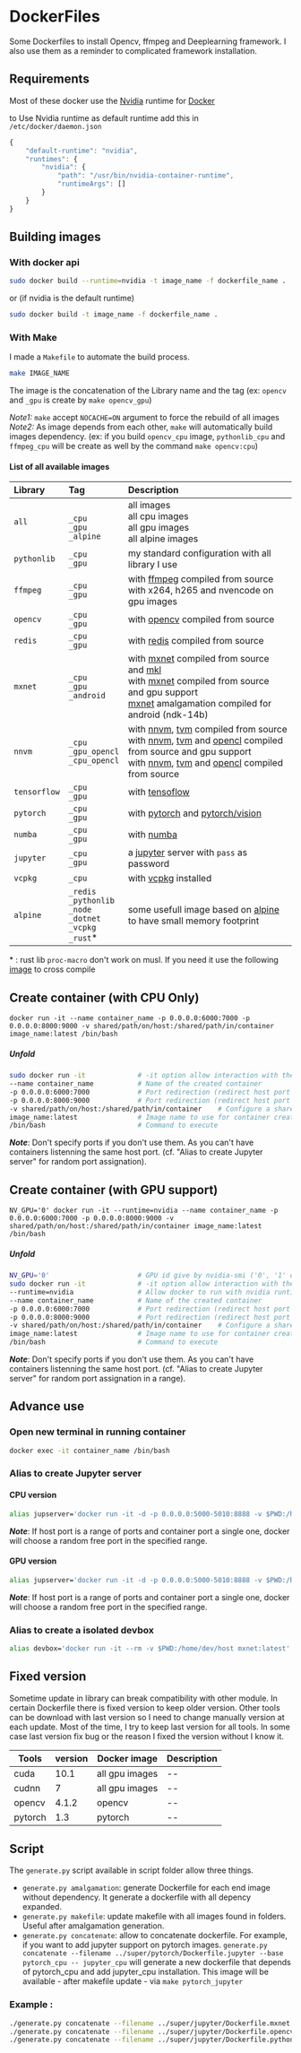 # DockerFiles

Some Dockerfiles to install Opencv, ffmpeg and Deeplearning framework. I also use them as a reminder to complicated framework installation.

## Requirements

Most of these docker use the [Nvidia][1] runtime for [Docker][2]

[1]: https://github.com/NVIDIA/nvidia-docker
[2]: https://www.docker.com/

to Use Nvidia runtime as default runtime add this in `/etc/docker/daemon.json`
```javascript
{
    "default-runtime": "nvidia",
    "runtimes": {
        "nvidia": {
            "path": "/usr/bin/nvidia-container-runtime",
            "runtimeArgs": []
        }
    }
}
```

## Building images

### With docker api

```bash
sudo docker build --runtime=nvidia -t image_name -f dockerfile_name .
```

or (if nvidia is the default runtime)

```bash
sudo docker build -t image_name -f dockerfile_name .
```

### With Make

I made a `Makefile` to automate the build process.

```bash
make IMAGE_NAME
```
The image is the concatenation of the Library name and the tag (ex: `opencv` and `_gpu` is create by `make opencv_gpu`)

*Note1:* `make` accept `NOCACHE=ON` argument to force the rebuild of all images<br>
*Note2:* As image depends from each other, `make` will automatically build images dependency. (ex: if you build `opencv_cpu` image,  `pythonlib_cpu` and `ffmpeg_cpu` will be create as well by the command `make opencv:cpu`)

#### List of all available images
| Library | Tag | Description |
|:-- |:-- |:-- |
| `all` | <br> `_cpu` <br> `_gpu` <br> `_alpine`| all images <br> all cpu images <br> all gpu images <br> all alpine images|
| `pythonlib` | `_cpu` <br> `_gpu` | my standard configuration with all library I use |
| `ffmpeg` | `_cpu` <br> `_gpu` | with [ffmpeg](https://ffmpeg.org/) compiled from source with x264, h265 and nvencode on gpu images |
| `opencv` | `_cpu` <br> `_gpu` | with [opencv](http://opencv.org/) compiled from source |
| `redis` | `_cpu` <br> `_gpu` | with [redis](https://redis.io/) compiled from source |
| `mxnet` | `_cpu` <br> `_gpu` <br> `_android`| with [mxnet](http://mxnet.io/) compiled from source and [mkl](https://software.intel.com/en-us/mkl) <br> with [mxnet](http://mxnet.io/)  compiled from source and gpu support <br> [mxnet](http://mxnet.io/) amalgamation compiled for android (ndk-14b) |
| `nnvm` | `_cpu` <br> `_gpu_opencl` <br> `_cpu_opencl`| with [nnvm](https://github.com/dmlc/nnvm), [tvm](https://github.com/dmlc/tvm) compiled from source <br> with [nnvm](https://github.com/dmlc/nnvm), [tvm](https://github.com/dmlc/tvm) and [opencl](https://fr.wikipedia.org/wiki/OpenCL) compiled from source and gpu support <br> with [nnvm](https://github.com/dmlc/nnvm), [tvm](https://github.com/dmlc/tvm) and [opencl](https://fr.wikipedia.org/wiki/OpenCL) compiled from source|
| `tensorflow` | `_cpu` <br> `_gpu` | with [tensoflow](https://www.tensorflow.org/)|
| `pytorch` | `_cpu` <br> `_gpu` | with [pytorch](http://pytorch.org/) and [pytorch/vision](https://github.com/pytorch/vision)|
| `numba` | `_cpu` <br> `_gpu` | with [numba](http://numba.pydata.org/) |
| `jupyter` | `_cpu` <br> `_gpu` | a [jupyter](http://jupyter.org/) server with `pass` as password |
| `vcpkg` | `_cpu` | with [vcpkg](https://github.com/microsoft/vcpkg) installed |
| `alpine` | `_redis` <br> `_pythonlib` <br> `_node` <br> `_dotnet` <br> `_vcpkg` <br> `_rust`*  | some usefull image based on [alpine](https://alpinelinux.org/) to have small memory footprint |

\* : rust lib `proc-macro` don't work on musl. If you need it use the following [image](https://github.com/emk/rust-musl-builder) to cross compile

## Create container (with CPU Only)

```
docker run -it --name container_name -p 0.0.0.0:6000:7000 -p 0.0.0.0:8000:9000 -v shared/path/on/host:/shared/path/in/container image_name:latest /bin/bash
```

##### Unfold

```bash
sudo docker run -it             # -it option allow interaction with the container
--name container_name           # Name of the created container
-p 0.0.0.0:6000:7000            # Port redirection (redirect host port 6000 to container port 7000)
-p 0.0.0.0:8000:9000            # Port redirection (redirect host port 8000 to container port 9000)
-v shared/path/on/host:/shared/path/in/container    # Configure a shared directory between host and container
image_name:latest               # Image name to use for container creation
/bin/bash                       # Command to execute
```
***Note***: Don't specify ports if you don't use them. As you can't have containers listenning the same host port. (cf. "Alias to create Jupyter server" for random port assignation).


## Create container (with GPU support)

```
NV_GPU='0' docker run -it --runtime=nvidia --name container_name -p 0.0.0.0:6000:7000 -p 0.0.0.0:8000:9000 -v shared/path/on/host:/shared/path/in/container image_name:latest /bin/bash
```

##### Unfold

```bash
NV_GPU='0'                      # GPU id give by nvidia-smi ('0', '1' or '0,1' for GPU0, GPU2 or both)
sudo docker run -it             # -it option allow interaction with the container
--runtime=nvidia                # Allow docker to run with nvidia runtime to support GPU
--name container_name           # Name of the created container
-p 0.0.0.0:6000:7000            # Port redirection (redirect host port 6000 to container port 7000)
-p 0.0.0.0:8000:9000            # Port redirection (redirect host port 8000 to container port 9000)
-v shared/path/on/host:/shared/path/in/container    # Configure a shared directory between host and container
image_name:latest               # Image name to use for container creation
/bin/bash                       # Command to execute
```
***Note***: Don't specify ports if you don't use them. As you can't have containers listenning the same host port. (cf. "Alias to create Jupyter server" for random port assignation in a range).


## Advance use

### Open new terminal in running container

```bash
docker exec -it container_name /bin/bash
```

### Alias to create Jupyter server
#### CPU version

```bash
alias jupserver='docker run -it -d -p 0.0.0.0:5000-5010:8888 -v $PWD:/home/dev/host jupyter_cpu:latest'
```

***Note***: If host port is a range of ports and container port a single one, docker will choose a random free port in the specified range.

#### GPU version

```bash
alias jupserver='docker run -it -d -p 0.0.0.0:5000-5010:8888 -v $PWD:/home/dev/host jupyter_gpu:latest'
```

***Note***: If host port is a range of ports and container port a single one, docker will choose a random free port in the specified range.

### Alias to create a isolated devbox
```bash
alias devbox='docker run -it --rm -v $PWD:/home/dev/host mxnet:latest'
```

## Fixed version

Sometime update in library can break compatibility with other module.
In certain Dockerfile there is fixed version to keep older version.
Other tools can be download with last version so I need to change manually version at each update.
Most of the time, I try to keep last version for all tools.
In some case last version fix bug or the reason I fixed the version without I know it.

| Tools | version | Docker image | Description |
| -- | -- | -- | -- |
| cuda | 10.1 | all gpu images | -- |
| cudnn | 7 | all gpu images | -- |
| opencv | 4.1.2 | opencv | -- |
| pytorch | 1.3 | pytorch | -- |

## Script

The `generate.py` script available in script folder allow three things.
* `generate.py amalgamation`: generate Dockerfile for each end image without dependency. It generate a dockerfile with all depency expanded.
* `generate.py makefile`: update makefile with all images found in folders. Useful after amalgamation generation.
* `generate.py concatenate`: allow to concatenate dockerfile. For example, if you want to add jupyter support on pytorch images. `generate.py concatenate --filename ../super/pytorch/Dockerfile.jupyter --base pytorch_cpu -- jupyter_cpu` will generate a new dockerfile that depends of pytorch_cpu and add jupyter_cpu installation. This image will be available - after makefile update - via `make pytorch_jupyter`

### Example :
```bash
./generate.py concatenate --filename ../super/jupyter/Dockerfile.mxnet --base mxnet_cpu_mkl -- jupyter_cpu
./generate.py concatenate --filename ../super/jupyter/Dockerfile.opencv --base opencv_cpu -- jupyter_cpu
./generate.py concatenate --filename ../super/jupyter/Dockerfile.pythonlib --base pythonlib_cpu -- jupyter_cpu
```

